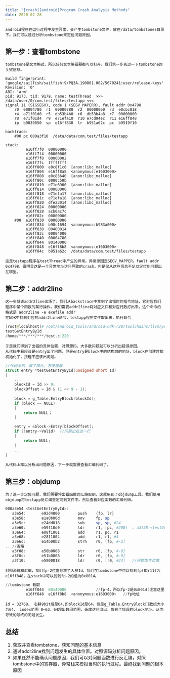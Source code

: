 ```yaml
---
title: "[crash][android]Program Crash Analysis Methods"
date: 2020-02-28
---
```


	android程序在运行过程中发生异常，会产生tombstone文件，放在/data/tombstones目录下。我们可以通过分析tombstone来定位问题原因。
## 第一步：查看tombstone
	tombstone是文本格式，所以任何文本编辑器都可以打开。我们第一步先过一下tombstone的关键信息。


```
Build fingerprint: 'google/sailfish/sailfish:9/PQ3A.190801.002/5670241:user/release-keys'
Revision: '0'
ABI: 'arm'
pid: 9173, tid: 9179, name: testThread  >>> /data/user/0/com.test/files/testapp <<<
signal 11 (SIGSEGV), code 1 (SEGV_MAPERR), fault addr 0x4798
    r0  00004780  r1  00000780  r2  00000060  r3  e0cbc018
    r4  e71f01d0  r5  db53b4b0  r6  db53b4a8  r7  00000000
    r8  e71f01d4  r9  e71efa10  r10 e7cd94ec  r11 e16ff848
    ip  b9839850  sp  e16ff830  lr  b951a62c  pc  b9519f10

backtrace:
    #00 pc 000a3f10  /data/data/com.test/files/testapp

stack:
         e16ff7f0  00000000
         e16ff7f4  00000000
         e16ff7f8  00000002
         e16ff7fc  ffffffff
         e16ff800  e0c8f1c0  [anon:libc_malloc]
         e16ff804  e16ff8a8  <anonymous:e1603000>
         e16ff808  e0c83640  [anon:libc_malloc]
         e16ff80c  0000c50b
         e16ff810  e71e6900  [anon:libc_malloc]
         e16ff814  00000000
         e16ff818  e71efa17  [anon:libc_malloc]
         e16ff81c  e71efa18  [anon:libc_malloc]
         e16ff820  dfea3014  [anon:libc_malloc]
         e16ff824  00000000
         e16ff828  acb0ac7c
         e16ff82c  00000000
    #00  e16ff830  00000000
         e16ff834  b98c1694  <anonymous:b983a000>
         e16ff838  00400014
         e16ff83c  00004000
         e16ff840  00004780
         e16ff844  80140000
         e16ff848  e16ff8b8  <anonymous:e1603000>
         e16ff84c  b951a62c  /data/data/com.test/files/testapp
```
	这是testapp程序在testThread中产生的异常。异常原因是SEGV_MAPPER，fault addr 0x4798。很明显这是一个异常地址访问导致的crash。但是仅从这些信息不足以定位到问题出在哪里。
	

## 第二步：addr2line

	这一步就该addr2line出场了。我们从backstrace中拿到了出错时的指令地址，它对应我们程序中某个函数的某行操作。我们需要addr2line将对应文件和对应行数打出来。这个命令的格式是 addr2line -e exefile addr
	在NDK中找到对应的addr2line命令，testapp程序文件取出来，执行命令
	

```powershell
[root@localhost]# /opt/android_tools/android-ndk-r20/toolchains/llvm/prebuilt/linux-x86_64/bin/arm-linux-androideabi-addr2line -f -e testapp 000a3f10
testGetEntryById
/home/***/***/***/test.c:220
```

	于是我们得到了出错的具体位置，对照源码，大多数问题就可以分析出错误原因。
	从代码中看应该是entry出了问题，但是entry是block中的结构取的地址，block在创建时都初始化了，按理不应该出问题。

```c
//代码示例，做了简化，方便理解
struct entry *testGetEntryById(unsigned short Id)
{
    ...
    blockId = Id >> 9;
    blockOffset = Id & (1 << 9 - 1);
    
    block = g_Table.EntryBlock[blockId];
    if (block == NULL)
    {
        return NULL；
    }

    entry = &block->Entry[blockOffset];
    if (!entry->Valid)	//问题出在这一行
    {
        return NULL;
    }
    ...
}
```
	从代码上难以分析出问题原因，下一步就需要查看汇编代码了。
## 第三步：objdump
	为了进一步定位问题，我们需要将出错函数的汇编取到，这就用到了objdump工具。我们使用objdump将testapp反汇编重定向到文件中。然后查看对应函数的汇编代码。
	

```powershell
000a3e54 <testGetEntryById>:
   a3e54:       e92d4800        push    {fp, lr}
   a3e58:       e1a0b00d        mov     fp, sp
   a3e5c:       e24dd018        sub     sp, sp, #24
   a3e60:       e59f10d0        ldr     r1, [pc, #208]  ; a3f38 <testGetEntryById+0xe4>
   a3e64:       e08f1001        add     r1, pc, r1
   a3e68:       e2811004        add     r1, r1, #4
   a3e6c:       e14b00b2        strh    r0, [fp, #-2]
...//省略
   a3f08:       e50b0008        str     r0, [fp, #-8]
   a3f0c:       e51b0008        ldr     r0, [fp, #-8]
   a3f10:       e5900018        ldr     r0, [r0, #24]	//问题发生位置
```
	对照源码和汇编，我们fp-2位置存放了入参Id，我们在tombstone中可以找到fp(即r11)为e16ff848，在stack中可以找到fp-2的值为0x8014。
	

```powershell
//tombstone 截取
         e16ff844  80140000				//fp-4，所以fp-2是0x8014(注意这里是小端字节序)
         e16ff848  e16ff8b8  <anonymous:e1603000>	//fp地址
```
	Id = 32768， 右移9bit后是64,即blockId是64。但是g_Table.EntryBlock[]数组大小为64， index范围 0~63。64超出数组范围，造成访问溢出，取到了错误的block地址。从而导致的最终的问题发生。

## 总结
1. 获取并查看tombstone，获知问题的基本信息
2. 通过addr2line找到问题发生的具体位置。对照源码分析问题原因。
3. 如果任然不能确认问题原因，我们可以对问题函数进行反汇编，对照tombstone中的寄存器，异常栈来模拟当时的执行过程。最终找到问题的根本原因
